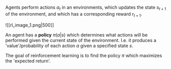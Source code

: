 
Agents perform actions $a_t$ in an environments, which updates the state $s_{t+1}$ of the environment, and which has a corresponding reward $r_{t+1}$. 

![[rl_image_1.png|500]] 

An agent has a **policy** $\pi(a | s)$ which determines what actions will be performed given the current state of the environment. I.e. it produces a 'value'/probability of each action $a$ given a specified state $s$.

The goal of reinforcement learning is to find the policy $\pi$ which maximizes the 'expected return'.